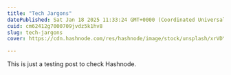 ```yaml
---
title: "Tech Jargons"
datePublished: Sat Jan 18 2025 11:33:24 GMT+0000 (Coordinated Universal Time)
cuid: cm62412g7000709jvdz5k1hv8
slug: tech-jargons
cover: https://cdn.hashnode.com/res/hashnode/image/stock/unsplash/xrVDYZRGdw4/upload/bb8ba167abbdf641ffbfac05bbde4347.jpeg

---
```


This is just a testing post to check Hashnode.
